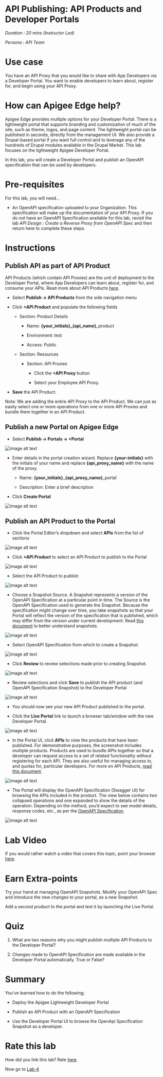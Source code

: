 # API Publishing: API Products and Developer Portals

*Duration : 20 mins (Instructor Led)*

*Persona : API Team*

# Use case

You have an API Proxy that you would like to share with App Developers via a Developer Portal.  You want to enable developers to learn about, register for, and begin using your API Proxy.

# How can Apigee Edge help?

Apigee Edge provides multiple options for your Developer Portal.  There is a lightweight portal that supports branding and customization of much of the site, such as theme, logos, and page content.  The lightweight portal can be published in seconds, directly from the management UI.  We also provide a Drupal-based portal if you want full control and to leverage any of the hundreds of Drupal modules available in the Drupal Market.  This lab focuses on the lightweight Apigee Developer Portal.

In this lab, you will create a Developer Portal and publish an OpenAPI specification that can be used by developers.

# Pre-requisites

For this lab, you will need…

* An OpenAPI specification uploaded to your Organization.  This specification will make up the documentation of your API Proxy.  If you do not have an OpenAPI Specification available for this lab, revisit the lab *API Design : Create a Reverse Proxy from OpenAPI Spec* and then return here to complete these steps.

# Instructions

## Publish API as part of API Product

API Products (which contain API Proxies) are the unit of deployment to the Developer Portal, where App Developers can learn about, register for, and consume your APIs.  Read more about API Products [here](http://docs.apigee.com/developer-services/content/what-api-product).

* Select **Publish → API Products** from the side navigation menu

* Click  **+API Product** and populate the following fields

    * Section: Product Details

        * Name: **{your_initials}_{api_name}**_product

        * Environment: test

        * Access: Public

    * Section: Resources

        * Section: API Proxies

            * Click the **+API Proxy** button

            * Select your Employee API Proxy.

* **Save** the API Product.

Note: We are adding the entire API Proxy to the API Product.  We can just as easily select one or more operations from one or more API Proxies and bundle them together in an API Product.

## Publish a new Portal on Apigee Edge

* Select **Publish → Portals → +Portal**

![image alt text](./media/image_1.png)

* Enter details in the portal creation wizard. Replace **{your-initials}** with the initials of your name and replace **{api_proxy_name}** with the name of the proxy.

  * Name: **{your_initials}**_**{api_proxy_name}**_portal

  * Description: Enter a brief description

* Click **Create Portal**

![image alt text](./media/image_2.png)

## Publish an API Product to the Portal

* Click the Portal Editor’s dropdown and select **APIs** from the list of sections

![image alt text](./media/image_3.png)

* Click **+API Product** to select an API Product to publish to the Portal

![image alt text](./media/image_4.png)

* Select the API Product to publish

![image alt text](./media/image_5.png)

* Choose a Snapshot Source.  A Snapshot represents a version of the OpenAPI Specification at a particular point in time.  The Source is the OpenAPI Specification used to generate the Snapshot.  Because the specification might change over time, you take snapshots so that your Portal will reflect the version of the specification that is published, which may differ from the version under current development.  Read [this document](https://docs-new.apigee.com/publish-apis#snapshot-overview) to better understand snapshots.

![image alt text](./media/image_6.png)

* Select OpenAPI Specification from which to create a Snapshot.

![image alt text](./media/image_7.png)

* Click **Review** to review selections made prior to creating Snapshot.

![image alt text](./media/image_8.png)

* Review selections and click **Save** to publish the API product (and OpenAPI Specification Snapshot) to the Developer Portal

![image alt text](./media/image_9.png)

* You should now see your new API Product published to the portal.

* Click the **Live Portal** link to launch a browser tab/window with the new Developer Portal.

![image alt text](./media/image_10.png)

* In the Portal UI, click **APIs** to view the products that have been published. For demonstrative purposes, the screenshot includes multiple products. Products are used to bundle APIs together so that a developer can request access to a set of related functionality without registering for each API.  They are also useful for managing access to, and quotas for, particular developers.  For more on API Products, [read this document](http://docs.apigee.com/developer-services/content/what-api-product).

![image alt text](./media/image_11.png)

* The Portal will display the OpenAPI Specification (Swagger UI) for browsing the APIs included in the product.  The view below contains two collapsed operations and one expanded to show the details of the operation.  Depending on the method, you’d expect to see model details, response codes, etc., as per the [OpenAPI Specification](https://github.com/OAI/OpenAPI-Specification/blob/master/versions/2.0.md).

![image alt text](./media/image_12.png)

# Lab Video

If you would rather watch a video that covers this topic, point your browser [here](https://www.youtube.com/watch?v=_gDpzDJPNQg).

# Earn Extra-points

Try your hand at managing OpenAPI Snapshots.  Modify your OpenAPI Spec and introduce the new changes to your portal, as a new Snapshot.

Add a second product to the portal and test it by launching the Live Portal.

# Quiz

1. What are two reasons why you might publish multiple API Products to the Developer Portal?

2. Changes made to OpenAPI Specification are made available in the Developer Portal automatically.  True or False?

# Summary

You’ve learned how to do the following;

* Deploy the Apigee Lightweight Developer Portal

* Publish an API Product with an OpenAPI Specification

* Use the Developer Portal UI to browse the OpenApi Specification Snapshot as a developer.

# Rate this lab

How did you link this lab? Rate [here](https://goo.gl/forms/j33WG2U0NFf02QHi1).

Now go to [Lab-4](../Lab%203%20API%20Security%20-%20Securing%20APIs%20with%20API%20Keys)
